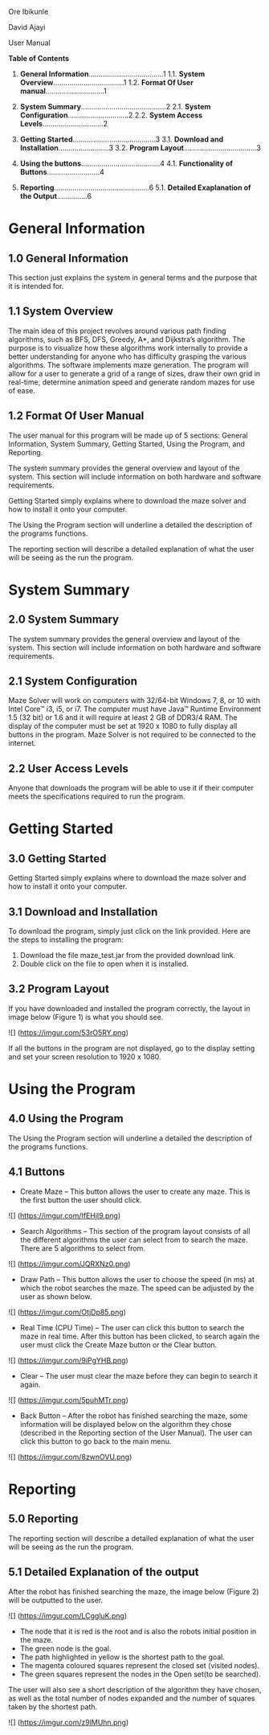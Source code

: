 Ore Ibikunle

David Ajayi

User Manual

**Table of Contents**
1. **General Information**.....................................1
    1.1. **System Overview**...................................1
    1.2. **Format Of User manual**.............................1

2. **System Summary**..........................................2
    2.1. **System Configuration**..............................2
    2.2. **System Access Levels**..............................2

3. **Getting Started**.........................................3
    3.1. **Download and Installation**.........................3
    3.2. **Program Layout**....................................3

4. **Using the buttons**.......................................4
    4.1. **Functionality of Buttons**..........................4

5. **Reporting**...............................................6
    5.1. **Detailed Exaplanation of the Output**...............6

# **General Information**

## **1.0 General Information**
This section just explains the system in general terms and the purpose that it is intended for.

## **1.1 System Overview**
The main idea of this project revolves around various path finding algorithms, such as BFS, DFS, Greedy, A*, and Dijkstra’s algorithm. The purpose is to visualize how these algorithms work internally to provide a better understanding for anyone who has difficulty grasping the various algorithms.
The software implements maze generation. The program will allow for a user to generate a grid of a range of sizes, draw their own grid in real-time, determine animation speed and generate random mazes for use of ease.

## **1.2 Format Of User Manual**
The user manual for this program will be made up of 5 sections: General Information, System Summary, Getting Started, Using the Program, and Reporting.

The system summary provides the general overview and layout of the system. This section will include information on both hardware and software requirements.

Getting Started simply explains where to download the maze solver and how to install it onto your computer.

The Using the Program section will underline a detailed the description of the programs functions.

The reporting section will describe a detailed explanation of what the user will be seeing as the run the program. 

# **System Summary**

## **2.0 System Summary**
The system summary provides the general overview and layout of the system. This section will include information on both hardware and software requirements.

## **2.1 System Configuration**
Maze Solver will work on computers with 32/64-bit Windows 7, 8, or 10 with Intel Core™ i3, i5, or i7. The computer must have Java™ Runtime Environment 1.5 (32 bit) or 1.6 and it will require at least 2 GB of DDR3/4 RAM. The display of the computer must be set at 1920 x 1080 to fully display all buttons in the program. Maze Solver is not required to be connected to the internet.

## **2.2 User Access Levels**
Anyone that downloads the program will be able to use it if their computer meets the specifications required to run the program.

# **Getting Started**

## **3.0 Getting Started**
Getting Started simply explains where to download the maze solver and how to install it onto your computer.

## **3.1 Download and Installation**
To download the program, simply just click on the link provided. Here are the steps to installing the program:

   1.	Download the file maze_test.jar from the provided download link.
   2.	Double click on the file to open when it is installed.

## **3.2 Program Layout**
If you have downloaded and installed the program correctly, the layout in image below (Figure 1) is what you should see.

![] (https://imgur.com/53rO5RY.png)

If all the buttons in the program are not displayed, go to the display setting and set your screen resolution to 1920 x 1080.

# Using the Program

## **4.0 Using the Program**
The Using the Program section will underline a detailed the description of the programs functions.

## **4.1 Buttons**
*   Create Maze – This button allows the user to create any maze. This is the first button the user should click. 

![] (https://imgur.com/IfEHjI9.png)

*   Search Algorithms – This section of the program layout consists of all the different algorithms the user can select from to search the maze. There are 5 algorithms to select from. 

![] (https://imgur.com/JQRXNz0.png)

*   Draw Path – This button allows the user to choose the speed (in ms) at which the robot searches the maze. The speed can be adjusted by the user as shown below. 

![] (https://imgur.com/OtjDp85.png)

*   Real Time (CPU Time) – The user can click this button to search the maze in real time. After this button has been clicked, to search again the user must click the Create Maze button or the Clear button. 

![] (https://imgur.com/9iPgYHB.png)

*   Clear – The user must clear the maze before they can begin to search it again. 

![] (https://imgur.com/5puhMTr.png)

*   Back Button – After the robot has finished searching the maze, some information will be displayed below on the algorithm they chose (described in the Reporting section of the User Manual). The user can click this button to go back to the main menu. 

![] (https://imgur.com/8zwnOVU.png)

# Reporting

## **5.0 Reporting**
The reporting section will describe a detailed explanation of what the user will be seeing as the run the program.

## **5.1 Detailed Explanation of the output**
After the robot has finished searching the maze, the image below (Figure 2) will be outputted to the user.

![] (https://imgur.com/LCggluK.png)

*   The node that it is red is the root and is also the robots initial position in the maze.
*   The green node is the goal.
*   The path highlighted in yellow is the shortest path to the goal.
*   The magenta coloured squares represent the closed set (visited nodes).
*   The green squares represent the nodes in the Open set(to be searched).

The user will also see a short description of the algorithm they have chosen, as well as the total number of nodes expanded and the number of squares taken by the shortest path.

![] (https://imgur.com/z9lMUhn.png)

